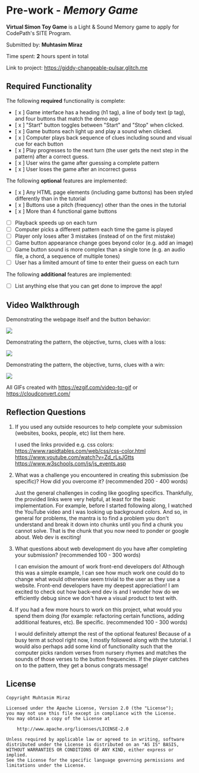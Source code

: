 # Pre-work - _Memory Game_

**Virtual Simon Toy Game** is a Light & Sound Memory game to apply for CodePath's SITE Program.

Submitted by: **Muhtasim Miraz**

Time spent: **2** hours spent in total

Link to project: https://giddy-changeable-pulsar.glitch.me

## Required Functionality

The following **required** functionality is complete:

- [ x ] Game interface has a heading (h1 tag), a line of body text (p tag), and four buttons that match the demo app
- [ x ] "Start" button toggles between "Start" and "Stop" when clicked.
- [ x ] Game buttons each light up and play a sound when clicked.
- [ x ] Computer plays back sequence of clues including sound and visual cue for each button
- [ x ] Play progresses to the next turn (the user gets the next step in the pattern) after a correct guess.
- [ x ] User wins the game after guessing a complete pattern
- [ x ] User loses the game after an incorrect guess

The following **optional** features are implemented:

- [ x ] Any HTML page elements (including game buttons) has been styled differently than in the tutorial
- [ x ] Buttons use a pitch (frequency) other than the ones in the tutorial
- [ x ] More than 4 functional game buttons
- [ ] Playback speeds up on each turn
- [ ] Computer picks a different pattern each time the game is played
- [ ] Player only loses after 3 mistakes (instead of on the first mistake)
- [ ] Game button appearance change goes beyond color (e.g. add an image)
- [ ] Game button sound is more complex than a single tone (e.g. an audio file, a chord, a sequence of multiple tones)
- [ ] User has a limited amount of time to enter their guess on each turn

The following **additional** features are implemented:

- [ ] List anything else that you can get done to improve the app!

## Video Walkthrough

Demonstrating the webpage itself and the button behavior:

![](https://cdn.glitch.com/28ef0946-17d6-4daa-a600-7a92f7e29aa3%2Fezgif.com-gif-maker.gif?v=1616612459451)

Demonstrating the pattern, the objective, turns, clues with a loss:

![](https://cdn.glitch.com/28ef0946-17d6-4daa-a600-7a92f7e29aa3%2FCyb5CDk.gif?v=1616612638078)

Demonstrating the pattern, the objective, turns, clues with a win:

![](https://cdn.glitch.com/28ef0946-17d6-4daa-a600-7a92f7e29aa3%2FOtzltoM.gif?v=1616612645096)

All GIFs created with https://ezgif.com/video-to-gif or https://cloudconvert.com/

## Reflection Questions

1. If you used any outside resources to help complete your submission (websites, books, people, etc) list them here.
   
   I used the links provided e.g. css colors:
    https://www.rapidtables.com/web/css/css-color.html
    https://www.youtube.com/watch?v=Zd_rLsJGtts
    https://www.w3schools.com/js/js_events.asp

2. What was a challenge you encountered in creating this submission (be specific)? How did you overcome it? (recommended 200 - 400 words)
   
   Just the general challenges in coding like googling specifics. Thankfully, the provided links were very helpful, at least for the basic implementation. For example, before I started following along, I watched the YouTube video and I was looking up background colors. And so, in general for problems, the mantra is to find a problem you don't understand and break it down into chunks until you find a chunk you cannot solve. That is the chunk that you now need to ponder or google about. Web dev is exciting!

3. What questions about web development do you have after completing your submission? (recommended 100 - 300 words)
   
   I can envision the amount of work front-end developers do! Although this was a simple example, I can see how much work one could do to change what would otherwise seem trivial to the user as they use a website. Front-end developers have my deepest appreciation! I am excited to check out how back-end dev is and I wonder how do we efficiently debug since we don't have a visual product to test with. 

4. If you had a few more hours to work on this project, what would you spend them doing (for example: refactoring certain functions, adding additional features, etc). Be specific. (recommended 100 - 300 words)
   
   I would definitely attempt the rest of the optional features! Because of a busy term at school right now, I mostly followed along with the tutorial. I would also perhaps add some kind of functionality such that the computer picks random verses from nursery rhymes and matches the sounds of those verses to the button frequencies. If the player catches on to the pattern, they get a bonus congrats message!

## License

    Copyright Muhtasim Miraz

    Licensed under the Apache License, Version 2.0 (the "License");
    you may not use this file except in compliance with the License.
    You may obtain a copy of the License at

        http://www.apache.org/licenses/LICENSE-2.0

    Unless required by applicable law or agreed to in writing, software
    distributed under the License is distributed on an "AS IS" BASIS,
    WITHOUT WARRANTIES OR CONDITIONS OF ANY KIND, either express or implied.
    See the License for the specific language governing permissions and
    limitations under the License.
